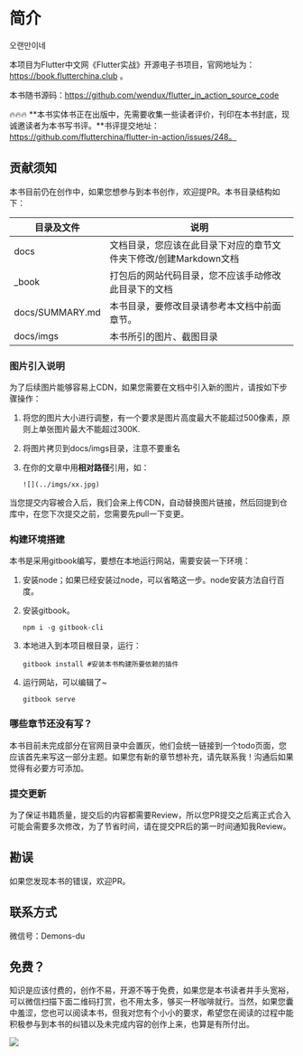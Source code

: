 # 简介

오랜만이네




本项目为Flutter中文网《Flutter实战》开源电子书项目，官网地址为：https://book.flutterchina.club 。

本书随书源码：https://github.com/wendux/flutter_in_action_source_code

🔥🔥🔥 **本书实体书正在出版中，先需要收集一些读者评价，刊印在本书封底，现诚邀读者为本书写书评。**书评提交地址：https://github.com/flutterchina/flutter-in-action/issues/248。




## 贡献须知

本书目前仍在创作中，如果您想参与到本书创作，欢迎提PR。本书目录结构如下：

| 目录及文件      | 说明                                                         |
| --------------- | ------------------------------------------------------------ |
| docs            | 文档目录，您应该在此目录下对应的章节文件夹下修改/创建Markdown文档 |
| _book           | 打包后的网站代码目录，您不应该手动修改此目录下的文档         |
| docs/SUMMARY.md | 本书目录，要修改目录请参考本文档中前面章节。                 |
| docs/imgs       | 本书所引的图片、截图目录                                     |

### 图片引入说明

为了后续图片能够容易上CDN，如果您需要在文档中引入新的图片，请按如下步骤操作：

1. 将您的图片大小进行调整，有一个要求是图片高度最大不能超过500像素，原则上单张图片最大不能超过300K.

2. 将图片拷贝到docs/imgs目录，注意不要重名

3. 在你的文章中用**相对路径**引用，如：

   ```
   ![](../imgs/xx.jpg)
   ```

当您提交内容被合入后，我们会来上传CDN，自动替换图片链接，然后回提到仓库中，在您下次提交之前，您需要先pull一下变更。

### 构建环境搭建

本书是采用gitbook编写，要想在本地运行网站，需要安装一下环境：

1. 安装node；如果已经安装过node，可以省略这一步。node安装方法自行百度。

2. 安装gitbook。

   ```shell
   npm i -g gitbook-cli
   ```

3. 本地进入到本项目根目录，运行：

   ```shell
   gitbook install #安装本书构建所要依赖的插件
   ```

4. 运行网站，可以编辑了~

   ```
   gitbook serve 
   ```

### 哪些章节还没有写？

本书目前未完成部分在官网目录中会置灰，他们会统一链接到一个todo页面，您应该首先来写这一部分主题。如果您有新的章节想补充，请先联系我！沟通后如果觉得有必要方可添加。

### 提交更新

为了保证书籍质量，提交后的内容都需要Review，所以您PR提交之后离正式合入可能会需要多次修改，为了节省时间，请在提交PR后的第一时间通知我Review。

## 勘误

如果您发现本书的错误，欢迎PR。

## 联系方式

微信号：Demons-du

## 免费？

知识是应该付费的，创作不易，开源不等于免费，如果您是本书读者并手头宽裕，可以微信扫描下面二维码打赏，也不用太多，够买一杯咖啡就行。当然，如果您囊中羞涩，您也可以阅读本书，但我对您有个小小的要求，希望您在阅读的过程中能积极参与到本书的纠错以及未完成内容的创作上来，也算是有所付出。

![](https://cdn.jsdelivr.net/gh/flutterchina/flutter-in-action@1.0.3/docs/imgs/pay.jpeg)

